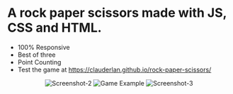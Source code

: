 # A rock paper scissors made with JS, CSS and HTML.
* 100% Responsive
* Best of three
* Point Counting
* Test the game at https://clauderlan.github.io/rock-paper-scissors/
<p align = 'center'>
  <img src="https://i.ibb.co/Dkprysx/Screenshot-2.png" alt="Screenshot-2" border="0">
  <img src="https://i.ibb.co/wwjPpST/Screenshot-1.png" alt="Game Example" border="0">
  <img src="https://i.ibb.co/Yb4DZRy/Screenshot-3.png" alt="Screenshot-3" border="0">
</p>
